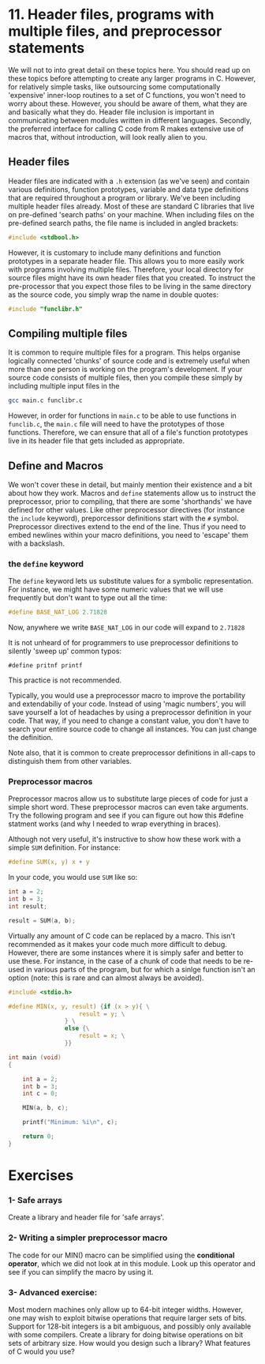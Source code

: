 # 11. Header files, programs with multiple files, and preprocessor statements

We will not to into great detail on these topics here. You should read up on these topics before attempting to create any larger programs in C. However, for relatively simple tasks, like outsourcing some computationally 'expensive' inner-loop routines to a set of C functions, you won't need to worry about these. However, you should be aware of them, what they are and basically what they do. Header file inclusion is important in communicating between modules written in different languages. Secondly, the preferred interface for calling C code from R makes extensive use of macros that, without introduction, will look really alien to you.

## Header files

Header files are indicated with a `.h` extension (as we've seen) and contain various definitions, function prototypes, variable and data type definitions that are required throughout a program or library. We've been including multiple header files already. Most of these are standard C libraries that live on pre-defined 'search paths' on your machine. When including files on the pre-defined search paths, the file name is included in angled brackets:

```C
#include <stdbool.h>
```

However, it is customary to include many definitions and function prototypes in a separate header file. This allows you to more easily work with programs involving multiple files. Therefore, your local directory for source files might have its own header files that you created. To instruct the pre-processor that you expect those files to be living in the same directory as the source code, you simply wrap the name in double quotes:

```C
#include "funclibr.h"
```

## Compiling multiple files

It is common to require multiple files for a program. This helps organise logically connected 'chunks' of source code and is extremely useful when more than one person is working on the program's development. If your source code consists of multiple files, then you compile these simply by including multiple input files in the 

```bash
gcc main.c funclibr.c
```

However, in order for functions in `main.c` to be able to use functions in `funclib.c`, the `main.c` file will need to have the prototypes of those functions. Therefore, we can ensure that all of a file's function prototypes live in its header file that gets included as appropriate.

## Define and Macros

We won't cover these in detail, but mainly mention their existence and a bit about how they work. Macros and `define` statements allow us to instruct the preprocessor, prior to compiling, that there are some 'shorthands' we have defined for other values. Like other preprocessor directives (for instance the `include` keyword), preporcessor definitions start with the `#` symbol. Preprocessor directives extend to the end of the line. Thus if you need to embed newlines within your macro definitions, you need to 'escape' them with a backslash.

### the `define` keyword

The `define` keyword lets us substitute values for a symbolic representation.  For instance, we might have some numeric values that we will use frequently but don't want to type out all the time:

```C
#define BASE_NAT_LOG 2.71828
```

Now, anywhere we write `BASE_NAT_LOG` in our code will expand to `2.71828`

It is not unheard of for programmers to use preprocessor definitions to silently 'sweep up' common typos:

`#define pritnf printf`

This practice is not recommended.

Typically, you would use a preprocessor macro to improve the portability and extendabiliy of your code. Instead of using 'magic numbers', you will save yourself a lot of headaches by using a preprocessor definition in your code. That way, if you need to change a constant value, you don't have to search your entire source code to change all instances. You can just change the definition.

Note also, that it is common to create preprocessor definitions in all-caps to distinguish them from other variables.

### Preprocessor macros

Preprocessor macros allow us to substitute large pieces of code for just a simple short word. These preprocessor macros can even take arguments. Try the following program and see if you can figure out how this #define statment works (and why I needed to wrap everything in braces).

Although not very useful, it's instructive to show how these work with a simple `SUM` definition. For instance:
```C
#define SUM(x, y) x + y
```

In your code, you would use `SUM` like so:

```C
int a = 2;
int b = 3;
int result;

result = SUM(a, b);
```

Virtually any amount of C code can be replaced by a macro. This isn't recommended as it makes your code much more difficult to debug. However, there are some instances where it is simply safer and better to use these. For instance, in the case of a chunk of code that needs to be re-used in various parts of the program, but for which a sinlge function isn't an option (note: this is rare and can almost always be avoided).

```C
#include <stdio.h>

#define MIN(x, y, result) {if (x > y){ \
					result = y; \
				} \
				else {\
					result = x; \
				}}

int main (void)
{

	int a = 2;
	int b = 3;
	int c = 0;

	MIN(a, b, c);

	printf("Minimum: %i\n", c);

	return 0;
}
```



# Exercises

### 1- Safe arrays
Create a library and header file for 'safe arrays'.

### 2- Writing a simpler preprocessor macro
The code for our MIN() macro can be simplified using the **conditional operator**, which we did not look at in this module. Look up this operator and see if you can simplify the macro by using it.

### 3- Advanced exercise: 
Most modern machines only allow up to 64-bit integer widths. However, one may wish to exploit bitwise operations that require larger sets of bits. Support for 128-bit integers is a bit ambiguous, and possibly only available with some compilers. Create a library for doing bitwise operations on bit sets of arbitrary size. How would you design such a library? What features of C would you use?